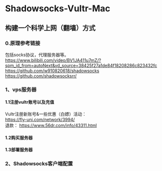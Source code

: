 # Shadowsocks-Vultr-Mac
## 构建一个科学上网（翻墙）方式
### 0.原理参考链接
包括socks协议，代理服务器等。
<br>https://www.bilibili.com/video/BV1JA411u7mZ/?spm_id_from=autoNext&vd_source=38425f27a1de84f18208286c823432fc
https://github.com/w910820618/shadowsocks
https://github.com/shadowsocksrr/
### 1、vps服务器
#### 1.1注册vultr账号以及充值
Vultr注册新账号&一些优惠（白嫖）活动：<br>https://fly-uni.com/network/3994/
<br>退款： https://www.56dr.com/info/43311.html
#### 1.2购买服务器

#### 1.3部署服务器

### 2、Shadowsocks客户端配置
